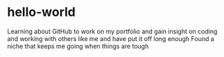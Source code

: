 # hello-world
Learning about GitHub to work on my portfolio and gain insight on coding and working with others like me and have put it off long enough
Found a niche that keeps me going when things are tough
